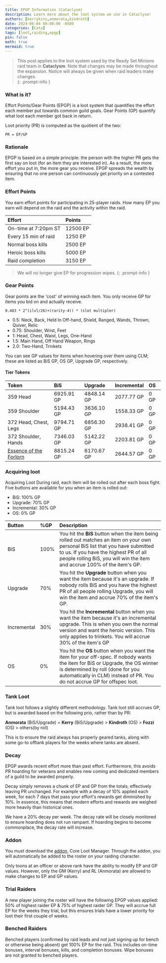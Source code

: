 ```yaml
---
title: EPGP Information (Cataclysm)
description: Learn more about the loot system we use in Cataclysm!
authors: [kerrykins,anmorata,kindroth]
date: 2024-06-04 00:00:00 -0500
categories: [Cata]
tags: [loot,raiding,epgp]
pin: false
math: true
mermaid: true
---
```


> This post applies to the loot system used by the Ready Set Minions raid team in **Cataclysm**. Note that changes may be made throughout the expansion. Notice will always be given when raid leaders make changes.   
{: .prompt-info }

### What is it?

Effort Points/Gear Points (EPGP) is a loot system that quantifies the effort each member put towards common guild goals. Gear Points (GP) quantify what loot each member got back in return.

Loot priority (PR) is computed as the quotient of the two:

```PR = EP/GP```

### Rationale

EPGP is based on a simple principle: the person with the higher PR gets the first say on loot (for an item they are interested in). As a result, the more effort you put in, the more gear you receive. EPGP spreads the wealth by ensuring that no one person can continuously get priority on a contested item.

### Effort Points

You earn effort points for participating in 25-player raids. How many EP you earn will depend on the raid and the activity within the raid.

| Effort                | Points         |
| :--------------------------- | :--------------- |
| On-time at 7:20pm ST         | 12500 EP   |
| Every 15 min of raid        | 1250 EP   |
| Normal boss kills        |  2500 EP   |
| Heroic boss kills      | 5000 EP   |
| Raid completion     | 3150 EP   |

> We will no longer give EP for progression wipes. 
{: .prompt-info }

### Gear Points

Gear points are the 'cost' of winning each item. You only receive GP for items you bid on and actually receive.

```0.483 * 2^(ilvl/26)+(rarity-4)) * (slot multipler)```

- 0.5: Neck, Back, Held In Off-hand, Shield, Ranged, Wands, Thrown, Quiver, Relic
- 0.75: Shoulder, Wrist, Feet
- 1: Head, Chest, Waist, Legs, One-Hand
- 1.5: Main Hand, Off Hand Weapon, Rings
- 2.0: Two-Hand, Trinkets

You can see GP values for items when hovering over them using CLM; these are listed as BiS GP, OS GP, Upgrade GP, respectively.

#### Tier Tokens

| Token                | BiS         | Upgrade | Incremental | OS |
| :-------------- | :-------------- | :-------------- | :-------------- |:-------------- |
| 359 Head       | 6925.91 GP   | 4848.14 GP   | 2077.77 GP   | 0 GP  |
| 359 Shoulder |  5194.43 GP   | 3636.10 GP   | 1558.33  GP   | 0 GP  |
| 372 Head, Chest, Legs        |  9794.71 GP   | 6856.30 GP   | 2938.41 GP   | 0 GP  |
| 372 Shoulder, Hands    |  7346.03 GP   | 5142.22 GP   | 2203.81 GP   | 0 GP  |
| [Essence of the Forlorn](https://www.wowhead.com/item=66998/essence-of-the-forlorn)     | 8815.24 GP   | 6170.67 GP   | 2644.57 GP   | 0 GP  |

### Acquiring loot
Acquiring Loot
During raid, each item will be rolled out after each boss fight. Five buttons are available for you when an item is rolled out:

- BiS: 100% GP
- Upgrade: 70% GP
- Incremental: 30% GP
- OS: 0% GP

| Button                | %GP         |Description			|
| :--------------------------- | :--------------- | :--------------- |
|BiS         | 100%  |You hit the **BiS** button when the item being rolled out matches an item on your own personal BiS list that you have submitted to us. If you have the highest PR of all people rolling BiS, you will win the item and accrue 100% of the item's GP.|
|Upgrade      |70%  |You hit the **Upgrade** button when you want the item because it's an upgrade. If nobody rolls BiS and you have the highest PR of all people rolling Upgrade, you will win the item and accrue 70% of the item's GP.|
|Incremental      | 30%   |You hit the **Incremental** button when you want the item because it's an incremental upgrade. This is when you own the normal version and want the heroic version. This only applies to trinkets. You will accrue 30% of the item's GP|
| OS       | 0%   | You hit the **OS** button when you want the item for your off-spec. If nobody wants the item for BiS or Upgrade, the OS winner is determined by roll (done for you automatically in CLM) instead of PR. You do not accrue GP for offspec loot.|

### Tank Loot
Tank loot follows a slightly different methodology. Tank loot still accrues GP, but is awarded based on the following prio, rather than by PR:

**Anmorata** (BiS/Upgrade) = **Kerry** (BiS/Upgrade) > **Kindroth** (OS) > **Fozzi** (OS) > others(by roll)

This is to ensure the raid always has properly geared tanks, along with some go-to offtank players for the weeks where tanks are absent.

### Decay 

EPGP awards recent effort more than past effort. Furthermore, this avoids PR hoarding for veterans and enables new coming and dedicated members of a guild to be awarded properly.

Decay simply removes a chunk of EP and GP from the totals, effectively leaving PR unchanged. For example with a decay of 10% applied each week, for each 7 days that pass your effort's rewards get diminished by 10%. In essence, this means that modern efforts and rewards are weighed more heavily than historical ones.

We have a 20% decay per week. The decay rate will be closely monitored to ensure hoarding does not run rampant. If hoarding begins to become commonplace, the decay rate will increase.

### Addon

You must download the [addon](https://www.curseforge.com/wow/addons/classic-loot-manager), Core Loot Manager. Through the addon, you will automatically be added to the roster on your raiding character.

Only toons at an officer or above rank have the ability to modify EP and GP values. However, only the GM (Kerry) and RL (Anmorata) are allowed to make changes to EP and GP values.

### Trial Raiders

A new player joining the roster will have the following EPGP values applied: 50% of highest raider EP & 75% of highest raider GP. They will accrue full EP for the weeks they trial, but this ensures trials have a lower priority for loot their first couple of weeks.

### Benched Raiders

Benched players (confirmed by raid leads and not just signing up for bench or otherwise being absent) get 100% EP for the raid. This includes on-time bonuses, interval bonuses, kills, and completion bonuses. Wipe bonuses are not granted to benched players.
